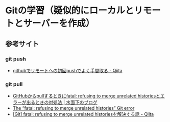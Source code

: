 # Gitの学習（疑似的にローカルとリモートとサーバーを作成）

## 参考サイト

### git push
- [githubでリモートへの初回pushでよく手間取る - Qiita](https://qiita.com/mk-tool/items/a9109e4fb260e240269d)

### git pull
- [GitHubからpullするときにfatal: refusing to merge unrelated historiesとエラーが出るときの対処法 | 水面下のブログ](https://trsasasusu.com/blog/82/)
- [The “fatal: refusing to merge unrelated histories” Git error](https://www.educative.io/answers/the-fatal-refusing-to-merge-unrelated-histories-git-error)
- [[Git] fatal: refusing to merge unrelated historiesを解決する話 - Qiita](https://qiita.com/mei28/items/85bc881ac1f26332ac15)